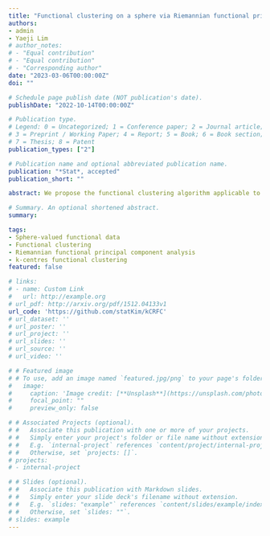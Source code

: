 ```yaml
---
title: "Functional clustering on a sphere via Riemannian functional principal components"
authors:
- admin
- Yaeji Lim
# author_notes:
# - "Equal contribution"
# - "Equal contribution"
# - "Corresponding author"
date: "2023-03-06T00:00:00Z"
doi: ""

# Schedule page publish date (NOT publication's date).
publishDate: "2022-10-14T00:00:00Z"

# Publication type.
# Legend: 0 = Uncategorized; 1 = Conference paper; 2 = Journal article;
# 3 = Preprint / Working Paper; 4 = Report; 5 = Book; 6 = Book section;
# 7 = Thesis; 8 = Patent
publication_types: ["2"]

# Publication name and optional abbreviated publication name.
publication: "*Stat*, accepted"
publication_short: ""

abstract: We propose the functional clustering algorithm applicable to the sphere-valued random curves, called k-centres Riemannian functional clustering (kCRFC). It is based on Riemannian functional principal component scores and k-centres functional clustering algorithm, thus we can obtain accurate clustering results by reflecting the geometry of the sphere. Our method shows better clustering performances than existing multivariate functional clustering methods in various simulation settings. We apply the proposed method to the migration trajectories of Egyptian Vultures in the Middle East and East Africa, and fruit fly behaviors, containing the curves lied on two dimensional and three dimensional sphere, respectively.

# Summary. An optional shortened abstract.
summary: 

tags:
- Sphere-valued functional data
- Functional clustering
- Riemannian functional principal component analysis
- k-centres functional clustering
featured: false

# links:
# - name: Custom Link
#   url: http://example.org
# url_pdf: http://arxiv.org/pdf/1512.04133v1
url_code: 'https://github.com/statKim/kCRFC'
# url_dataset: ''
# url_poster: ''
# url_project: ''
# url_slides: ''
# url_source: ''
# url_video: ''

# # Featured image
# # To use, add an image named `featured.jpg/png` to your page's folder. 
#   image:
#     caption: 'Image credit: [**Unsplash**](https://unsplash.com/photos/s9CC2SKySJM)'
#     focal_point: ""
#     preview_only: false

# # Associated Projects (optional).
# #   Associate this publication with one or more of your projects.
# #   Simply enter your project's folder or file name without extension.
# #   E.g. `internal-project` references `content/project/internal-project/index.md`.
# #   Otherwise, set `projects: []`.
# projects:
# - internal-project

# # Slides (optional).
# #   Associate this publication with Markdown slides.
# #   Simply enter your slide deck's filename without extension.
# #   E.g. `slides: "example"` references `content/slides/example/index.md`.
# #   Otherwise, set `slides: ""`.
# slides: example
---
```


<!--
{{% callout note %}}
Create your slides in Markdown - click the *Slides* button to check out the example.
{{% /callout %}}

Supplementary notes can be added here, including [code, math, and images](https://wowchemy.com/docs/writing-markdown-latex/).
-->
